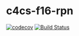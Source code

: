 # c4cs-f16-rpn
[![codecov](https://codecov.io/gh/Dschinds/c4cs-f17-rpn/branch/master/graph/badge.svg)](https://codecov.io/gh/Dschinds/c4cs-f17-rpn)
[![Build Status](https://travis-ci.org/Dschinds/c4cs-f17-rpn.svg?branch=master)](https://travis-ci.org/Dschinds/c4cs-f17-rpn)
